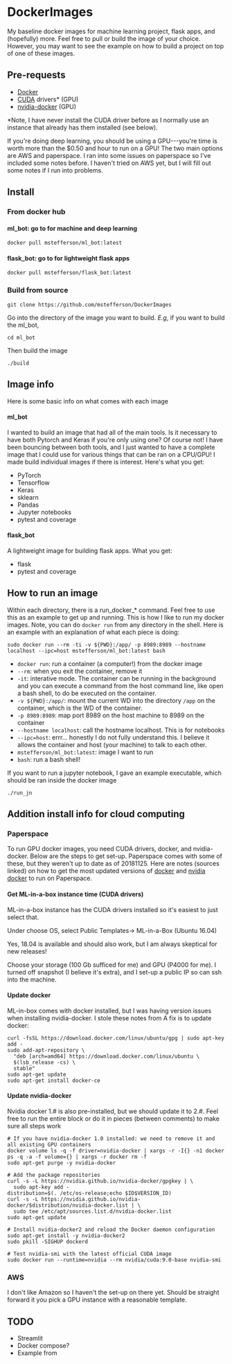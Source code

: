 # DockerImages

My baseline docker images for machine learning project, flask apps, and (hopefully) more. Feel free to pull or build the image of your choice. However, you may want to see the example on how to build a project on top of one of these images.

## Pre-requests
* [Docker](https://docs.docker.com/install/)
* [CUDA](https://developer.nvidia.com/cuda-downloads) drivers* (GPU)
* [nvidia-docker](https://github.com/NVIDIA/nvidia-docker) (GPU)

*Note, I have never install the CUDA driver before as I normally use an instance that already has them installed (see below).

If you're doing deep learning, you should be using a GPU---you're time is worth more than the $0.50 and hour to run on a GPU! The two main options are AWS and paperspace. I ran into some issues on paperspace so I've included some notes before. I haven't tried on AWS yet, but I will fill out some notes if I run into problems.


## Install

### From docker hub
#### ml_bot: go to for machine and deep learning
```
docker pull mstefferson/ml_bot:latest
```

#### flask_bot: go to for lightweight flask apps
```
docker pull mstefferson/flask_bot:latest
```

### Build from source
```
git clone https://github.com/mstefferson/DockerImages
```

Go into the directory of the image you want to build. _E.g_, if you want to build the ml_bot,
```
cd ml_bot
```

Then build the image
```
./build
```

## Image info
Here is some basic info on what comes with each image

#### ml_bot
I wanted to build an image that had all of the main tools. Is it necessary to have both Pytorch and Keras if you're only using one? Of course not! I have been bouncing between both tools, and I just wanted to have a complete image that I could use for various things that can be ran on a CPU/GPU! I made build individual images if there is interest. Here's what you get:
* PyTorch
* Tensorflow
* Keras
* sklearn
* Pandas
* Jupyter notebooks
* pytest and coverage

#### flask_bot
A lightweight image for building flask apps. What you get:
* flask
* pytest and coverage

## How to run an image
Within each directory, there is a run_docker_* command. Feel free to use this as an example to get up and running. This is how I like to run my docker images. Note, you can do `docker run` from any directory in the shell. Here is an example with an explanation of what each piece is doing:

```
sudo docker run --rm -ti -v ${PWD}:/app/ -p 8989:8989 --hostname localhost --ipc=host mstefferson/ml_bot:latest bash
```
* `docker run`: run a container (a computer!) from the docker image
* `--rm`: when you exit the container, remove it
* `-it`: interative mode. The container can be running in the background and you can execute a command from the host command line, like open a bash shell, to do be executed on the container.
* `-v ${PWD}:/app/`: mount the current WD into the directory `/app` on the container, which is the WD of the container.
* `-p 8989:8989`: map port 8989 on the host machine to 8989 on the container
* `--hostname localhost`: call the hostname localhost. This is for notebooks
* `--ipc=host`: errr... honestly I do not fully understand this. I believe it allows the container and host (your machine) to talk to each other.
* `mstefferson/ml_bot:latest`: image I want to run
* `bash`: run a bash shell!

If you want to run a jupyter notebook, I gave an example executable, which should be ran inside the docker image

```
./run_jn
```

## Addition install info for cloud computing

### Paperspace

To run GPU docker images, you need CUDA drivers, docker, and nvidia-docker. Below are the steps to get set-up. Paperspace comes with some of these, but they weren't up to date as of 20181125. Here are notes (sources linked) on how to get the most updated versions of [docker](https://docs.docker.com/install/linux/docker-ce/ubuntu/#set-up-the-repository) and [nvidia docker](https://github.com/NVIDIA/nvidia-docker) to run on Paperspace.

#### Get ML-in-a-box instance time (CUDA drivers)

ML-in-a-box instance has the CUDA drivers installed so it's easiest to just select that.

Under choose OS, select Public Templates-> ML-in-a-Box (Ubuntu 16.04)

Yes, 18.04 is available and should also work, but I am always skeptical for new releases!

Choose your storage (100 Gb sufficed for me) and GPU (P4000 for me). I turned off snapshot (I believe it's extra), and I set-up a public IP so  can ssh into the machine.

#### Update docker
ML-in-box comes with docker installed, but I was having version issues when installing nvidia-docker.  I stole these notes from A fix is to update docker:

```
curl -fsSL https://download.docker.com/linux/ubuntu/gpg | sudo apt-key add -
sudo add-apt-repository \
  "deb [arch=amd64] https://download.docker.com/linux/ubuntu \
  $(lsb_release -cs) \
  stable"
sudo apt-get update
sudo apt-get install docker-ce
```

#### Update nvidia-docker
Nvidia docker 1.# is also pre-installed, but we should update it to 2.#. Feel free to run the entire block or do it in pieces (between comments) to make sure all steps work

```
# If you have nvidia-docker 1.0 installed: we need to remove it and all existing GPU containers
docker volume ls -q -f driver=nvidia-docker | xargs -r -I{} -n1 docker ps -q -a -f volume={} | xargs -r docker rm -f
sudo apt-get purge -y nvidia-docker

# Add the package repositories
curl -s -L https://nvidia.github.io/nvidia-docker/gpgkey | \
  sudo apt-key add -
distribution=$(. /etc/os-release;echo $ID$VERSION_ID)
curl -s -L https://nvidia.github.io/nvidia-docker/$distribution/nvidia-docker.list | \
  sudo tee /etc/apt/sources.list.d/nvidia-docker.list
sudo apt-get update

# Install nvidia-docker2 and reload the Docker daemon configuration
sudo apt-get install -y nvidia-docker2
sudo pkill -SIGHUP dockerd

# Test nvidia-smi with the latest official CUDA image
sudo docker run --runtime=nvidia --rm nvidia/cuda:9.0-base nvidia-smi
```

### AWS
I don't like Amazon so I haven't the set-up on there yet. Should be straight forward it you pick a GPU instance with a reasonable template.


## TODO

* Streamlit
* Docker compose?
* Example from
